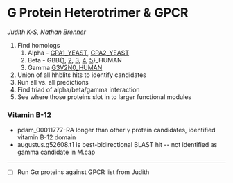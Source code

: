 # G Protein Heterotrimer & GPCR
_Judith K-S, Nathan Brenner_

1. Find homologs
    1. Alpha - [GPA1_YEAST](https://www.uniprot.org/uniprot/P08539), [GPA2_YEAST](https://www.uniprot.org/uniprot/P10823)
    2. Beta - GBB{[1](https://www.uniprot.org/uniprot/P62873), [2](https://www.uniprot.org/uniprot/P62879), [3](https://www.uniprot.org/uniprot/P16520), [4](https://www.uniprot.org/uniprot/Q9HAV0), [5](https://www.uniprot.org/uniprot/O14775)}\_HUMAN
    3. Gamma [G3V2N0_HUMAN](https://www.uniprot.org/uniprot/G3V2N0)
2. Union of all hhblits hits to identify candidates
3. Run all vs. all predictions
4. Find triad of alpha/beta/gamma interaction
5. See where those proteins slot in to larger functional modules

### Vitamin B-12
- pdam_00011777-RA longer than other $\gamma$ protein candidates, identified vitamin B-12 domain
- augustus.g52608.t1 is best-bidirectional BLAST hit -- not identified as gamma candidate in M.cap

---
- [ ] Run G$\alpha$ proteins against GPCR list from Judith